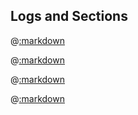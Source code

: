## Logs and Sections

@[:markdown](nested_sections/template.md)

@[:markdown](attributes/template.md)

@[:markdown](time/template.md)

@[:markdown](rescue/template.md)


